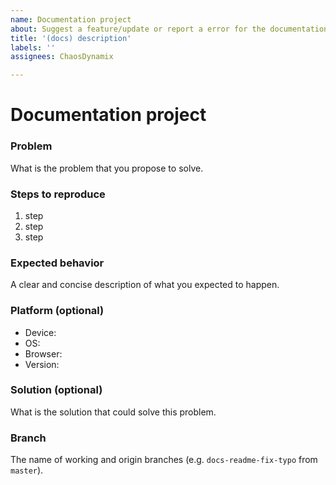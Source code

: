 ```yaml
---
name: Documentation project
about: Suggest a feature/update or report a error for the documentation of the repository.
title: '(docs) description'
labels: ''
assignees: ChaosDynamix

---
```


# Documentation project

### Problem
What is the problem that you propose to solve.

### Steps to reproduce 
1. step
2. step
3. step

### Expected behavior
A clear and concise description of what you expected to happen.

### Platform (optional)
 - Device: <device>
 - OS: <os>
 - Browser: <browser>
 - Version: <version>

### Solution (optional)
What is the solution that could solve this problem.

### Branch
The name of working and origin branches (e.g. `docs-readme-fix-typo` from `master`).
